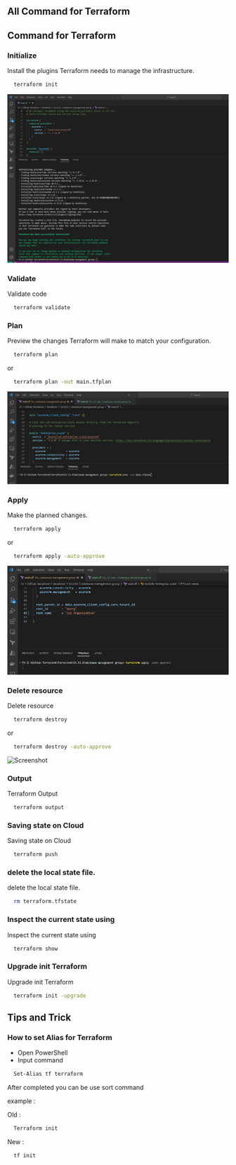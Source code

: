 ## All Command for Terraform

## Command for Terraform 

### Initialize
Install the plugins Terraform needs to manage the infrastructure.

```bash
  terraform init
```
![Screenshot](https://github.com/DekBaCom/Terraform/blob/main/img/Screenshot-TF-Init.png)
### Validate
Validate code

```bash
  terraform validate 
```
### Plan 
Preview the changes Terraform will make to match your configuration.

```bash
  terraform plan 
```
  or 
```bash
  terraform plan -out main.tfplan
```
![Screenshot](https://github.com/DekBaCom/Terraform/blob/main/img/Screenshot-TF-plan.png)
### Apply 
Make the planned changes.

```bash
  terraform apply
```
  or 
```bash
  terraform apply -auto-approve
```
![Screenshot](https://github.com/DekBaCom/Terraform/blob/main/img/Screenshot-TF-Apply.png)
### Delete resource
Delete resource

```bash
  terraform destroy
```
  or 
```bash
  terraform destroy -auto-approve
```
![Screenshot](https://miro.medium.com/v2/resize:fit:720/format:webp/1*WGPFiNMCggQiy7Fb6bLGYw.png)
### Output
Terraform Output

```bash
  terraform output
```

### Saving state on Cloud 
Saving state on Cloud 

```bash
  terraform push
```
### delete the local state file.
delete the local state file.

```bash
  rm terraform.tfstate
```
### Inspect the current state using
Inspect the current state using

```bash
  terraform show
```
### Upgrade init Terraform
Upgrade init Terraform

```bash
  terraform init -upgrade
```

## Tips and Trick 
### How to set Alias for Terraform 
- Open PowerShell 
- Input command 

```bash
  Set-Alias tf terraform
```
After completed  you can be use sort command 

example : 

Old : 
```bash
  Terraform init 
```

New : 
```bash
  tf init
```


